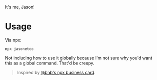 It's me, Jason!

# Usage
Via npx:
```
npx jasonetco
```

Not including how to use it globally because I'm not sure why you'd want this as a global command. That'd be creepy.

> Inspired by [@bnb's npx business card](https://github.com/bnb/bitandbang).